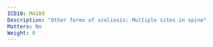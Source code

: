 ```yaml
---
ICD10: M4180
Description: "Other forms of scoliosis: Multiple sites in spine"
Matters: No
Weight: 0
---
```

